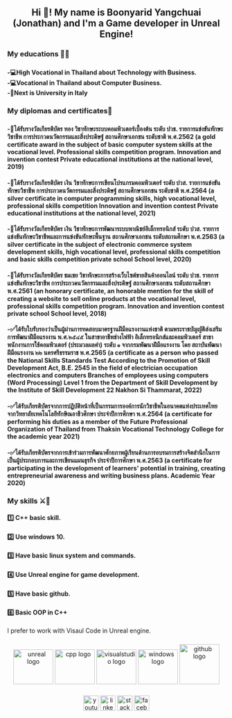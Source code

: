 <br clear="both">

<h2 align="center">Hi 👋! My name is Boonyarid Yangchuai (Jonathan) and I'm a Game developer in Unreal Engine!</h2>

###

<h3 align="left">My educations 🧑‍🎓</h3>

###

<h4 align="left">-💻High Vocational in Thailand about Technology with Business.<br>-💻Vocational in Thailand about Computer Business.<br>-🚀Next is University in Italy</h4>

###

<h3 align="left">My diplomas and certificates📜</h3>

###

<h4 align="left">-🥇ได้รับรางวัลเกียรติบัตร ทอง วิชาทักษะระบบคอมพิวเตอร์เบื้องต้น ระดับ ปวช. รายการแข่งขันทักษะวิชาชีพ การประกวดนวัตกรรมและสิ่งประดิษฐ์ สถานศึกษาเอกชน ระดับชาติ พ.ศ.2562 (a gold certificate award in the subject of basic computer system skills at the vocational level. Professional skills competition program. Innovation and invention contest Private educational institutions at the national level, 2019)</h4>
<h4 align="left">-🥈ได้รับรางวัลเกียรติบัตร เงิน วิชาทักษะการเขียนโปรแกรมคอมพิวเตอร์ ระดับ ปวส. รายการแข่งขันทักษะวิชาชีพ การประกวดนวัตกรรมและสิ่งประดิษฐ์ สถานศึกษาเอกชน ระดับชาติ พ.ศ.2564 (a silver certificate in computer programming skills, high vocational level, professional skills competition Innovation and invention contest Private educational institutions at the national level, 2021)</h4>
<h4 align="left">-🥈ได้รับรางวัลเกียรติบัตร เงิน วิชาทักษะการพัฒนาระบบพาณิชย์อิเล็กทรอนิกส์ ระดับ ปวส. รายการแข่งขันทักษะวิชาชีพและการแข่งขันทักษะพื้นฐาน สถานศึกษาเอกชน ระดับสถานศึกษา พ.ศ.2563 (a silver certificate in the subject of electronic commerce system development skills, high vocational level, professional skills competition and basic skills competition private school School level, 2020)</h4>
<h4 align="left">-👏ได้รับรางวัลเกียรติบัตร ชมเชย วิชาทักษะการสร้างเว็บไซต์ขายสินค้าออนไลน์ ระดับ ปวช. รายการแข่งขันทักษะวิชาชีพ การประกวดนวัตกรรมและสิ่งประดิษฐ์ สถานศึกษาเอกชน ระดับสถานศึกษา พ.ศ.2561 (an honorary certificate, an honorable mention for the skill of creating a website to sell online products at the vocational level, professional skills competition program. Innovation and invention contest private school School level, 2018)</h4>
<h4 align="left">-✅ได้รับใบรับรองว่าเป็นผู้ผ่านการทดสอบมาตรฐานฝีมือแรงงานแห่งชาติ ตามพระราชบัญญัติส่งเสริมการพัฒนาฝีมือแรงงาน พ.ศ.๒๕๔๕ ในสาขาอาชีพช่างไฟฟ้า อิเล็กทรอนิกส์และคอมพิวเตอร์ สาขาพนักงานการใช้คอมพิวเตอร์
(ประมวลผลคํา) ระดับ ๑ จากกรมพัฒนาฝีมือแรงงาน โดย สถาบันพัฒนาฝีมือแรงงาน ๒๒ นครศรีธรรมราช พ.ศ.2565 (a certificate as a person who passed the National Skills Standards Test According to the Promotion of Skill Development Act, B.E. 2545 in the field of electrician occupation electronics and computers Branches of employees using computers
(Word Processing) Level 1 from the Department of Skill Development by the Institute of Skill Development 22 Nakhon Si Thammarat, 2022)</h4>
<h4 align="left">-✅ได้รับเกียรติบัตรจากการปฏิบัติหน้าที่เป็นกรรมการองค์การนักวิชาชีพในอนาคตแห่งประเทศไทย จากวิทยาลัยเทคโนโลยีทักษิณอาชีวศึกษา ประจำปีการศึกษา พ.ศ.2564 (a certificate for performing his duties as a member of the Future Professional Organization of Thailand from Thaksin Vocational Technology College for the academic year 2021)</h4>
<h4 align="left">-✅ได้รับเกียรติบัตรจากการเข้าร่วมการพัฒนาศักยภาพผู้เรียนด้านการอบรมการสร้างจิตสำนึกในการเป็นผู้ประกอบการและการเขียนแผนธุรกิจ ประจำปีการศึกษา พ.ศ.2563 (a certificate for participating in the development of learners' potential in training, creating entrepreneurial awareness and writing business plans. Academic Year 2020)</h4>

###

<h3 align="left">My skills ⚔🏹</h3>
<h4 align="left">1️⃣ C++ basic skill.</h4>
<h4 align="left">2️⃣ Use windows 10.</h4>
<h4 align="left">3️⃣ Have basic linux system and commands.</h4>
<h4 align="left">4️⃣ Use Unreal engine for game development.</h4>
<h4 align="left">5️⃣ Have basic github.</h4>
<h4 align="left">6️⃣ Basic OOP in C++</h4>
I prefer to work with Visaul Code in Unreal engine.






###

<div align="center">

  
  <img src="https://cdn.jsdelivr.net/gh/devicons/devicon/icons/unrealengine/unrealengine-original-wordmark.svg" height="80" width="92" alt="unreal logo" />    
  <img src="https://cdn.jsdelivr.net/gh/devicons/devicon/icons/cplusplus/cplusplus-original.svg" height="80" width="92" alt="cpp logo" />
  <img src="https://cdn.jsdelivr.net/gh/devicons/devicon/icons/visualstudio/visualstudio-plain.svg" height="80" width="92" alt="visualstudio logo" />
  <img src="https://cdn.jsdelivr.net/gh/devicons/devicon/icons/windows8/windows8-original.svg" height="80" width="92" alt="windows logo"/>
  <img src="https://cdn.jsdelivr.net/gh/devicons/devicon/icons/github/github-original-wordmark.svg" eight="80" width="92" alt="github logo"/>

          
          
       
          
          
          
 
</div>

###

<div align="center">
  <a href="https://www.youtube.com/channel/UCis7Z7TADm-q6xIyxgbzPkQ"><img src="https://img.shields.io/static/v1?message=Youtube&logo=youtube&label=&color=FF0000&logoColor=white&labelColor=&style=for-the-badge" height="35" alt="youtube logo"  /></a>
  <a href="https://www.linkedin.com/in/jonathan-cavallaro-5b7110254/"><img src="https://img.shields.io/static/v1?message=LinkedIn&logo=linkedin&label=&color=0077B5&logoColor=white&labelColor=&style=for-the-badge" height="35" alt="linkedin logo"  /></a>
  <a href="https://stackoverflow.com/users/20264096/jonathan-cavallaro"><img src="https://img.shields.io/static/v1?message=Stackoverflow&logo=stackoverflow&label=&color=FE7A16&logoColor=white&labelColor=&style=for-the-badge" height="35" alt="stackoverflow logo"  /></a>
  <a href="https://www.facebook.com/DEVJOEHACKING"><img src="https://img.shields.io/static/v1?message=Facebook&logo=facebook&label=&color=1877F2&logoColor=white&labelColor=&style=for-the-badge" height="35" alt="facebook logo"  /></a>
  
</div>

###
